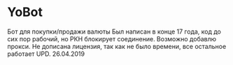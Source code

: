 # YoBot
Бот для покупки/продажи валюты
Был написан в конце 17 года, код до сих пор рабочий, но РКН блокирует соединение. Возможно добавлю прокси.
Не дописана лицензия, так как не было времени, все остальное работает
UPD. 26.04.2019
